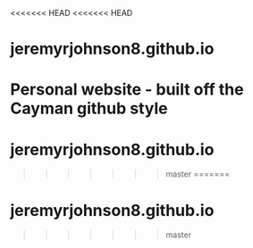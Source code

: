 <<<<<<< HEAD
<<<<<<< HEAD
# jeremyrjohnson8.github.io
Personal website - built off the Cayman github style 
=======
# jeremyrjohnson8.github.io
>>>>>>> master
=======
# jeremyrjohnson8.github.io
>>>>>>> master
